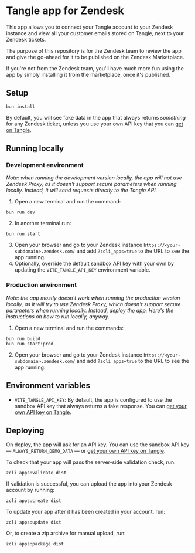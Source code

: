 # Tangle app for Zendesk

This app allows you to connect your Tangle account to your Zendesk instance and view all your customer emails stored on Tangle, next to your Zendesk tickets.

The purpose of this repository is for the Zendesk team to review the app and give the go-ahead for it to be published on the Zendesk Marketplace.

If you're not from the Zendesk team, you'll have much more fun using the app by simply installing it from the marketplace, once it's published.


## Setup

```
bun install
```
By default, you will see fake data in the app that always returns *something* for any Zendesk ticket, unless you use your own API key that you can [get on Tangle](https://tangle.soy).


## Running locally

### Development environment
*Note: when running the development version locally, the app will not use Zendesk Proxy, as it doesn't support secure parameters when running locally. Instead, it will send requests directly to the Tangle API.*

1. Open a new terminal and run the command:

```
bun run dev
```

2. In another terminal run:

```
bun run start
```

3. Open your browser and go to your Zendesk instance `https://<your-subdomain>.zendesk.com/` and add `?zcli_apps=true` to the URL to see the app running.
4. Optionally, override the default sandbox API key with your own by updating the `VITE_TANGLE_API_KEY` environment variable.

### Production environment
*Note: the app mostly doesn't work when running the production version locally, as it will try to use Zendesk Proxy, which doesn't support secure parameters when running locally. Instead, deploy the app. Here's the instructions on how to run locally, anyway.*

1. Open a new terminal and run the commands:

```
bun run build
bun run start:prod
```

2. Open your browser and go to your Zendesk instance `https://<your-subdomain>.zendesk.com/` and add `?zcli_apps=true` to the URL to see the app running.


## Environment variables

- `VITE_TANGLE_API_KEY`: By default, the app is configured to use the sandbox API key that always returns a fake response. You can [get your own API key on Tangle](https://tangle.soy).

## Deploying
On deploy, the app will ask for an API key. You can use the sandbox API key — `ALWAYS_RETURN_DEMO_DATA` — or [get your own API key on Tangle](https://tangle.soy).

To check that your app will pass the server-side validation check, run:

```
zcli apps:validate dist
```

If validation is successful, you can upload the app into your Zendesk account by running:

```
zcli apps:create dist
```

To update your app after it has been created in your account, run:

```
zcli apps:update dist
```

Or, to create a zip archive for manual upload, run:

```
zcli apps:package dist
```
